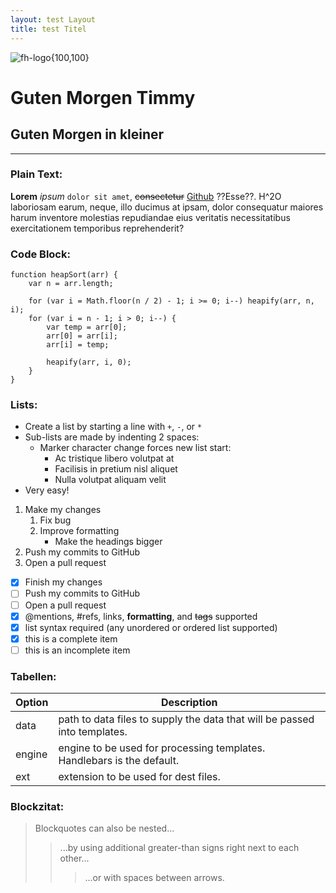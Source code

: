 ```yaml
---  
layout: test Layout  
title: test Titel  
---
```


![fh-logo](https://www.fh-dortmund.de/openGraph-200x200.png){100,100}

# Guten Morgen Timmy

## Guten Morgen in kleiner

* * *

### Plain Text:

**Lorem** _ipsum_ `dolor sit amet`, ~~consectetur~~ [Github](https://github.com/YukkiTimmy/projektarbeit-markdown) ??Esse??. H^2O laboriosam earum, neque, illo ducimus at ipsam, dolor consequatur maiores harum inventore molestias repudiandae eius veritatis necessitatibus exercitationem temporibus reprehenderit?

### Code Block:

```
function heapSort(arr) {
    var n = arr.length;
    
    for (var i = Math.floor(n / 2) - 1; i >= 0; i--) heapify(arr, n, i);
    for (var i = n - 1; i > 0; i--) {
        var temp = arr[0];
        arr[0] = arr[i];
        arr[i] = temp;
    
        heapify(arr, i, 0);
    }
}
```

### Lists:

*   Create a list by starting a line with `+`, `-`, or `*`
*   Sub-lists are made by indenting 2 spaces:
    *   Marker character change forces new list start:
        *   Ac tristique libero volutpat at
        *   Facilisis in pretium nisl aliquet
        *   Nulla volutpat aliquam velit
*   Very easy!

1.  Make my changes
    1.  Fix bug
    2.  Improve formatting
        *   Make the headings bigger
2.  Push my commits to GitHub
3.  Open a pull request

*   [x]  Finish my changes
*   [ ]  Push my commits to GitHub
*   [ ]  Open a pull request
*   [x]  @mentions, #refs, links, **formatting**, and ~~tags~~ supported
*   [x]  list syntax required (any unordered or ordered list supported)
*   [x]  this is a complete item
*   [ ]  this is an incomplete item

### Tabellen:

| Option | Description |
| --- | --- |
| data | path to data files to supply the data that will be passed into templates. |
| engine | engine to be used for processing templates. Handlebars is the default. |
| ext | extension to be used for dest files. |

### Blockzitat:

> Blockquotes can also be nested...
> 
> > ...by using additional greater-than signs right next to each other...
> > 
> > > ...or with spaces between arrows.